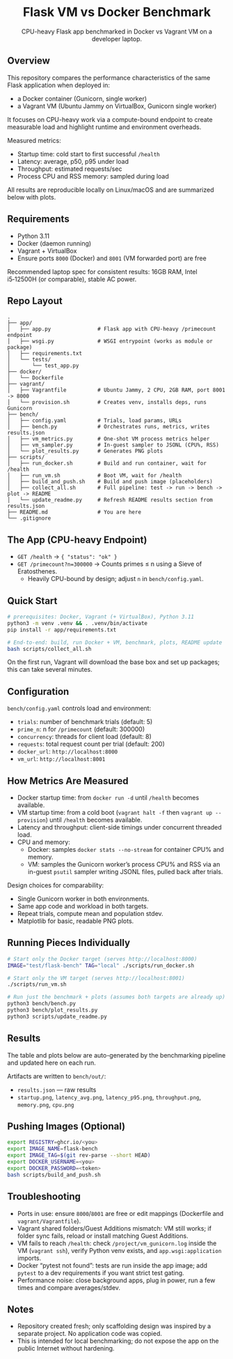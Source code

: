 <div align="center">

# Flask VM vs Docker Benchmark

CPU-heavy Flask app benchmarked in Docker vs Vagrant VM on a developer laptop.

</div>

## Overview

This repository compares the performance characteristics of the same Flask application when deployed in:

- a Docker container (Gunicorn, single worker)
- a Vagrant VM (Ubuntu Jammy on VirtualBox, Gunicorn single worker)

It focuses on CPU-heavy work via a compute-bound endpoint to create measurable load and highlight runtime and environment overheads.

Measured metrics:

- Startup time: cold start to first successful `/health`
- Latency: average, p50, p95 under load
- Throughput: estimated requests/sec
- Process CPU and RSS memory: sampled during load

All results are reproducible locally on Linux/macOS and are summarized below with plots.

## Requirements

- Python 3.11
- Docker (daemon running)
- Vagrant + VirtualBox
- Ensure ports `8000` (Docker) and `8001` (VM forwarded port) are free

Recommended laptop spec for consistent results: 16GB RAM, Intel i5‑12500H (or comparable), stable AC power.

## Repo Layout

```
.
├── app/
│   ├── app.py               # Flask app with CPU-heavy /primecount endpoint
│   ├── wsgi.py              # WSGI entrypoint (works as module or package)
│   ├── requirements.txt
│   └── tests/
│       └── test_app.py
├── docker/
│   └── Dockerfile
├── vagrant/
│   ├── Vagrantfile          # Ubuntu Jammy, 2 CPU, 2GB RAM, port 8001 -> 8000
│   └── provision.sh         # Creates venv, installs deps, runs Gunicorn
├── bench/
│   ├── config.yaml          # Trials, load params, URLs
│   ├── bench.py             # Orchestrates runs, metrics, writes results.json
│   ├── vm_metrics.py        # One-shot VM process metrics helper
│   ├── vm_sampler.py        # In-guest sampler to JSONL (CPU%, RSS)
│   └── plot_results.py      # Generates PNG plots
├── scripts/
│   ├── run_docker.sh        # Build and run container, wait for /health
│   ├── run_vm.sh            # Boot VM, wait for /health
│   ├── build_and_push.sh    # Build and push image (placeholders)
│   ├── collect_all.sh       # Full pipeline: test -> run -> bench -> plot -> README
│   └── update_readme.py     # Refresh README results section from results.json
├── README.md                # You are here
└── .gitignore
```

## The App (CPU-heavy Endpoint)

- `GET /health` → `{ "status": "ok" }`
- `GET /primecount?n=300000` → Counts primes ≤ n using a Sieve of Eratosthenes.
  - Heavily CPU-bound by design; adjust `n` in `bench/config.yaml`.

## Quick Start

```bash
# prerequisites: Docker, Vagrant (+ VirtualBox), Python 3.11
python3 -m venv .venv && . .venv/bin/activate
pip install -r app/requirements.txt

# End-to-end: build, run Docker + VM, benchmark, plots, README update
bash scripts/collect_all.sh
```

On the first run, Vagrant will download the base box and set up packages; this can take several minutes.

## Configuration

`bench/config.yaml` controls load and environment:

- `trials`: number of benchmark trials (default: 5)
- `prime_n`: n for `/primecount` (default: 300000)
- `concurrency`: threads for client load (default: 8)
- `requests`: total request count per trial (default: 200)
- `docker_url`: `http://localhost:8000`
- `vm_url`: `http://localhost:8001`

## How Metrics Are Measured

- Docker startup time: from `docker run -d` until `/health` becomes available.
- VM startup time: from a cold boot (`vagrant halt -f` then `vagrant up --provision`) until `/health` becomes available.
- Latency and throughput: client-side timings under concurrent threaded load.
- CPU and memory:
  - Docker: samples `docker stats --no-stream` for container CPU% and memory.
  - VM: samples the Gunicorn worker’s process CPU% and RSS via an in-guest `psutil` sampler writing JSONL files, pulled back after trials.

Design choices for comparability:

- Single Gunicorn worker in both environments.
- Same app code and workload in both targets.
- Repeat trials, compute mean and population stdev.
- Matplotlib for basic, readable PNG plots.

## Running Pieces Individually

```bash
# Start only the Docker target (serves http://localhost:8000)
IMAGE="test/flask-bench" TAG="local" ./scripts/run_docker.sh

# Start only the VM target (serves http://localhost:8001)
./scripts/run_vm.sh

# Run just the benchmark + plots (assumes both targets are already up)
python3 bench/bench.py
python3 bench/plot_results.py
python3 scripts/update_readme.py
```

## Results

The table and plots below are auto-generated by the benchmarking pipeline and updated here on each run.

<!-- AUTO-BENCHMARKS -->

<!-- AUTO-BENCHMARKS -->

Artifacts are written to `bench/out/`:

- `results.json` — raw results
- `startup.png`, `latency_avg.png`, `latency_p95.png`, `throughput.png`, `memory.png`, `cpu.png`

## Pushing Images (Optional)

```bash
export REGISTRY=ghcr.io/<you>
export IMAGE_NAME=flask-bench
export IMAGE_TAG=$(git rev-parse --short HEAD)
export DOCKER_USERNAME=<you>
export DOCKER_PASSWORD=<token>
bash scripts/build_and_push.sh
```

## Troubleshooting

- Ports in use: ensure `8000`/`8001` are free or edit mappings (Dockerfile and `vagrant/Vagrantfile`).
- Vagrant shared folders/Guest Additions mismatch: VM still works; if folder sync fails, reload or install matching Guest Additions.
- VM fails to reach `/health`: check `/project/vm_gunicorn.log` inside the VM (`vagrant ssh`), verify Python venv exists, and `app.wsgi:application` imports.
- Docker “pytest not found”: tests are run inside the app image; add `pytest` to a dev requirements if you want strict test gating.
- Performance noise: close background apps, plug in power, run a few times and compare averages/stdev.

## Notes

- Repository created fresh; only scaffolding design was inspired by a separate project. No application code was copied.
- This is intended for local benchmarking; do not expose the app on the public Internet without hardening.
